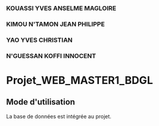 ### KOUASSI YVES ANSELME MAGLOIRE
### KIMOU N'TAMON JEAN PHILIPPE
### YAO YVES CHRISTIAN
### N'GUESSAN KOFFI INNOCENT


# Projet_WEB_MASTER1_BDGL


## Mode d'utilisation
   La base de données est intégrée au projet.
